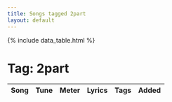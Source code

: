 ```yaml
---
title: Songs tagged 2part
layout: default
---
```

{% include data_table.html %}
# Tag: 2part
<table id='song-table' cellspacing='0' width='100%'><thead><th>Song</th><th>Tune</th><th>Meter</th><th>Lyrics</th><th>Tags</th><th>Added</th></thead>
